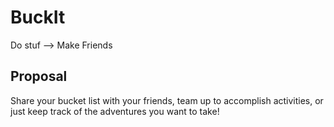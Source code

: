 # BuckIt
Do stuf --> Make Friends

## Proposal
Share your bucket list with your friends, team up to accomplish activities, or just keep track of the adventures you want to take!

